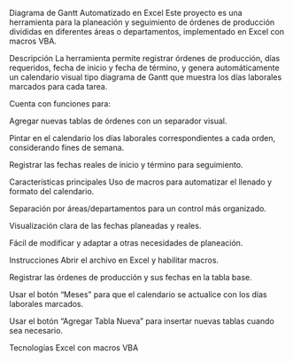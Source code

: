 Diagrama de Gantt Automatizado en Excel
Este proyecto es una herramienta para la planeación y seguimiento de órdenes de producción divididas en diferentes áreas o departamentos, implementado en Excel con macros VBA.

Descripción
La herramienta permite registrar órdenes de producción, días requeridos, fecha de inicio y fecha de término, y genera automáticamente un calendario visual tipo diagrama de Gantt que muestra los días laborales marcados para cada tarea.

Cuenta con funciones para:

Agregar nuevas tablas de órdenes con un separador visual.

Pintar en el calendario los días laborales correspondientes a cada orden, considerando fines de semana.

Registrar las fechas reales de inicio y término para seguimiento.

Características principales
Uso de macros para automatizar el llenado y formato del calendario.

Separación por áreas/departamentos para un control más organizado.

Visualización clara de las fechas planeadas y reales.

Fácil de modificar y adaptar a otras necesidades de planeación.

Instrucciones
Abrir el archivo en Excel y habilitar macros.

Registrar las órdenes de producción y sus fechas en la tabla base.

Usar el botón “Meses” para que el calendario se actualice con los días laborales marcados.

Usar el botón “Agregar Tabla Nueva” para insertar nuevas tablas cuando sea necesario.

Tecnologías
Excel con macros VBA
